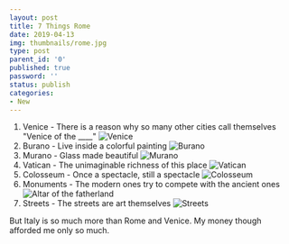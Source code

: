 ```yaml
---
layout: post
title: 7 Things Rome
date: 2019-04-13
img: thumbnails/rome.jpg
type: post
parent_id: '0'
published: true
password: ''
status: publish
categories:
- New
---
```

1. Venice - There is a reason why so many other cities call themselves "Venice of the ____"
![Venice](/assets/rome/venice.jpg "Venice")
2. Burano - Live inside a colorful painting
![Burano](/assets/rome/burano.jpg "Burano")
3. Murano - Glass made beautiful
![Murano](/assets/rome/murano.jpg "Murano")
4. Vatican - The unimaginable richness of this place
![Vatican](/assets/rome/vatican.jpg "Vatican")
5. Colosseum - Once a spectacle, still a spectacle
![Colosseum](/assets/rome/colosseum.jpg "Colosseum")
6. Monuments - The modern ones try to compete with the ancient ones
![Altar of the fatherland](/assets/rome/altar.jpg "Altar of the fatherland")
7. Streets - The streets are art themselves
![Streets](/assets/rome/streets.jpg "Streets")

But Italy is so much more than Rome and Venice. My money though afforded me only so much.
